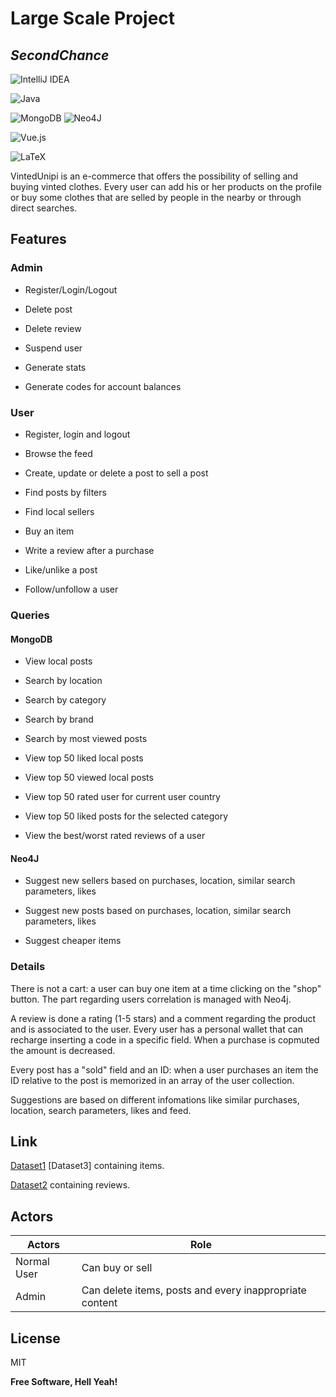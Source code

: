 # Large Scale Project
## _SecondChance_

![IntelliJ IDEA](https://img.shields.io/badge/IntelliJIDEA-000000.svg?style=for-the-badge&logo=intellij-idea&logoColor=white) 

![Java](https://img.shields.io/badge/java-%23ED8B00.svg?style=for-the-badge&logo=java&logoColor=white) 

![MongoDB](https://img.shields.io/badge/MongoDB-%234ea94b.svg?style=for-the-badge&logo=mongodb&logoColor=white)
![Neo4J](https://img.shields.io/badge/Neo4j-008CC1?style=for-the-badge&logo=neo4j&logoColor=white) 

![Vue.js](https://img.shields.io/badge/vuejs-%2335495e.svg?style=for-the-badge&logo=vuedotjs&logoColor=%234FC08D)

![LaTeX](https://img.shields.io/badge/latex-%23008080.svg?style=for-the-badge&logo=latex&logoColor=white)

VintedUnipi is an e-commerce that offers the possibility of selling and buying vinted clothes.
Every user can add his or her products on the profile or buy some clothes that are selled by people in the nearby or through direct searches. 

## Features

### Admin

- Register/Login/Logout

- Delete post

- Delete review

- Suspend user

- Generate stats

- Generate codes for account balances

### User

- Register, login and logout

- Browse the feed

- Create, update or delete a post to sell a post

- Find posts by filters

- Find local sellers

- Buy an item

- Write a review after a purchase

- Like/unlike a post

- Follow/unfollow a user

 ### Queries
 
 #### MongoDB
 
- View local posts

- Search by location

- Search by category

- Search by brand

- Search by most viewed posts

- View top 50 liked local posts 

- View top 50 viewed local posts

- View top 50 rated user for current user country

- View top 50 liked posts for the selected category

- View the best/worst rated reviews of a user
 
 #### Neo4J
 
- Suggest new sellers based on purchases, location, similar search parameters, likes

- Suggest new posts based on purchases, location, similar search parameters, likes

- Suggest cheaper items

### Details

There is not a cart: a user can buy one item at a time clicking on the "shop" button.
The part regarding users correlation is managed with Neo4j.

A review is done a rating (1-5 stars) and a comment regarding the product and is associated to the user.
Every user has a personal wallet that can recharge inserting a code in a specific field.
When a purchase is copmuted the amount is decreased.

Every post has a "sold" field and an ID: when a user purchases an item the ID relative to the post is memorized in an array of the user collection.

Suggestions are based on different infomations like similar purchases, location, search parameters, likes and feed.

## Link

[Dataset1] [Dataset3] containing items.

[Dataset2] containing reviews.

## Actors

Actors  | Role
------------- | -------------
Normal User  | Can buy or sell
Admin | Can delete items, posts and every inappropriate content

## License

MIT

**Free Software, Hell Yeah!**

[//]: # (These are reference links used in the body of this note and get stripped out when the markdown processor does its job. There is no need to format nicely because it shouldn't be seen. Thanks SO - http://stackoverflow.com/questions/4823468/store-comments-in-markdown-syntax)

   [Dataset1]: <https://www.kaggle.com/agrigorev/clothing-dataset-full>
   
   [Dataset2]: <https://www.kaggle.com/asmaoueslati/womensclothingecommerce>
   
 
